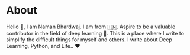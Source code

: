 # About

Hello 👋, I am Naman Bhardwaj. I am from 🇮🇳. Aspire to be a valuable contributor in the field of deep learning 🤖. This is a place where I write to simplify the difficult things for myself and others. I write about Deep Learning, Python, and Life.. ❤️

